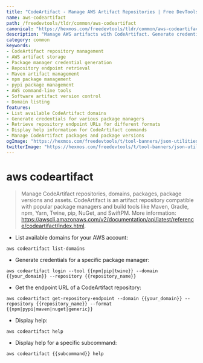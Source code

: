 ```yaml
---
title: "CodeArtifact - Manage AWS Artifact Repositories | Free DevTools"
name: aws-codeartifact
path: /freedevtools/tldr/common/aws-codeartifact
canonical: "https://hexmos.com/freedevtools/tldr/common/aws-codeartifact/"
description: "Manage AWS artifacts with CodeArtifact. Generate credentials and repository endpoints. Securely store and share software packages. Free online tool, no registration required."
category: common
keywords:
- CodeArtifact repository management
- AWS artifact storage
- Package manager credential generation
- Repository endpoint retrieval
- Maven artifact management
- npm package management
- pypi package management
- AWS command-line tools
- Software artifact version control
- Domain listing
features:
- List available CodeArtifact domains
- Generate credentials for various package managers
- Retrieve repository endpoint URLs for different formats
- Display help information for CodeArtifact commands
- Manage CodeArtifact packages and package versions
ogImage: "https://hexmos.com/freedevtools/t/tool-banners/json-utilities-banner.png"
twitterImage: "https://hexmos.com/freedevtools/t/tool-banners/json-utilities-banner.png"
---
```


# aws codeartifact

> Manage CodeArtifact repositories, domains, packages, package versions and assets.
> CodeArtifact is an artifact repository compatible with popular package managers and build tools like Maven, Gradle, npm, Yarn, Twine, pip, NuGet, and SwiftPM.
> More information: <https://awscli.amazonaws.com/v2/documentation/api/latest/reference/codeartifact/index.html>.

- List available domains for your AWS account:

`aws codeartifact list-domains`

- Generate credentials for a specific package manager:

`aws codeartifact login --tool {{npm|pip|twine}} --domain {{your_domain}} --repository {{repository_name}}`

- Get the endpoint URL of a CodeArtifact repository:

`aws codeartifact get-repository-endpoint --domain {{your_domain}} --repository {{repository_name}} --format {{npm|pypi|maven|nuget|generic}}`

- Display help:

`aws codeartifact help`

- Display help for a specific subcommand:

`aws codeartifact {{subcommand}} help`
